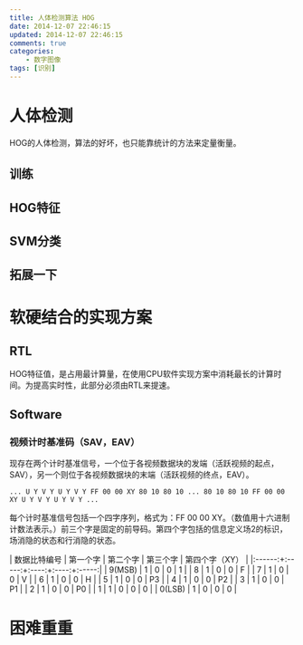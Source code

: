 ```yaml
---
title: 人体检测算法 HOG
date: 2014-12-07 22:46:15
updated: 2014-12-07 22:46:15
comments: true
categories:
    - 数字图像
tags: [识别]
---
```


人体检测
==============
HOG的人体检测，算法的好坏，也只能靠统计的方法来定量衡量。

训练
--------------

HOG特征
--------------

SVM分类
--------------


拓展一下
--------------


软硬结合的实现方案
==============


RTL
--------------
HOG特征值，是占用最计算量，在使用CPU软件实现方案中消耗最长的计算时间。为提高实时性，此部分必须由RTL来提速。


Software
--------------


### 视频计时基准码（SAV，EAV）
现存在两个计时基准信号，一个位于各视频数据块的发端（活跃视频的起点，SAV），另一个则位于各视频数据块的末端（活跃视频的终点，EAV）。

    ... U Y V Y U Y V Y FF 00 00 XY 80 10 80 10 ... 80 10 80 10 FF 00 00 XY U Y V Y U Y V Y ...

每个计时基准信号包括一个四字序列，格式为：FF 00 00 XY。（数值用十六进制计数法表示。）前三个字是固定的前导码。第四个字包括的信息定义场2的标识，场消隐的状态和行消隐的状态。

| 数据比特编号    | 第一个字   | 第二个字  | 第三个字  | 第四个字（XY）   |
|:------:+:-----:+:----:+:----:+:-----:|
|  9(MSB)   |  1  | 0  | 0  |  1  |
|  8   |  1  | 0  | 0  |  F  |
|  7   |  1  | 0  | 0  |  V  |
|  6   |  1  | 0  | 0  |  H  |
|  5   |  1  | 0  | 0  |  P3  |
|  4   |  1  | 0  | 0  |  P2  |
|  3   |  1  | 0  | 0  |  P1  |
|  2   |  1  | 0  | 0  |  P0  |
|  1   |  1  | 0  | 0  |  0  |
|  0(LSB)   |  1  | 0  | 0  |  0  |



困难重重
==============

